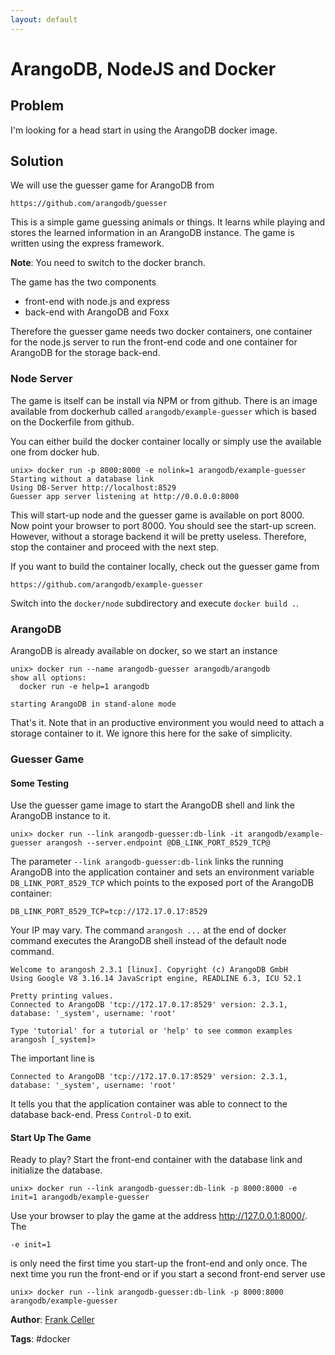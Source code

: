 ```yaml
---
layout: default
---
```

ArangoDB, NodeJS and Docker
===========================

Problem
-------

I'm looking for a head start in using the ArangoDB docker image.

Solution
--------

We will use the guesser game for ArangoDB from

```
https://github.com/arangodb/guesser
```

This is a simple game guessing animals or things. It learns while playing
and stores the learned information in an ArangoDB instance. The game is written using the
express framework.

**Note**: You need to switch to the docker branch.

The game has the two components

* front-end with node.js and express
* back-end with ArangoDB and Foxx

Therefore the guesser game needs two docker containers, one container for the node.js
server to run the front-end code and one container for ArangoDB for the storage back-end.

### Node Server

The game is itself can be install via NPM or from github. There is an image available from
dockerhub called `arangodb/example-guesser` which is based on the Dockerfile
from github.

You can either build the docker container locally or simply use the available one from
docker hub.

```
unix> docker run -p 8000:8000 -e nolink=1 arangodb/example-guesser
Starting without a database link
Using DB-Server http://localhost:8529
Guesser app server listening at http://0.0.0.0:8000
```

This will start-up node and the guesser game is available on port 8000. Now point your
browser to port 8000. You should see the start-up screen. However, without a storage
backend it will be pretty useless. Therefore, stop the container and proceed with the next
step.

If you want to build the container locally, check out the guesser game from

```
https://github.com/arangodb/example-guesser
```

Switch into the `docker/node` subdirectory and execute `docker build .`.

### ArangoDB

ArangoDB is already available on docker, so we start an instance

```
unix> docker run --name arangodb-guesser arangodb/arangodb
show all options:
  docker run -e help=1 arangodb

starting ArangoDB in stand-alone mode
```

That's it. Note that in an productive environment you would need to attach a storage
container to it. We ignore this here for the sake of simplicity.

### Guesser Game


#### Some Testing

Use the guesser game image to start the ArangoDB shell and link the ArangoDB instance to
it.

```
unix> docker run --link arangodb-guesser:db-link -it arangodb/example-guesser arangosh --server.endpoint @DB_LINK_PORT_8529_TCP@
```

The parameter `--link arangodb-guesser:db-link` links the running ArangoDB into the
application container and sets an environment variable `DB_LINK_PORT_8529_TCP` which
points to the exposed port of the ArangoDB container:

```
DB_LINK_PORT_8529_TCP=tcp://172.17.0.17:8529
```

Your IP may vary. The command `arangosh ...` at the end of docker command executes the
ArangoDB shell instead of the default node command.

```
Welcome to arangosh 2.3.1 [linux]. Copyright (c) ArangoDB GmbH
Using Google V8 3.16.14 JavaScript engine, READLINE 6.3, ICU 52.1

Pretty printing values.
Connected to ArangoDB 'tcp://172.17.0.17:8529' version: 2.3.1, database: '_system', username: 'root'

Type 'tutorial' for a tutorial or 'help' to see common examples
arangosh [_system]> 
```

The important line is

```
Connected to ArangoDB 'tcp://172.17.0.17:8529' version: 2.3.1, database: '_system', username: 'root'
```

It tells you that the application container was able to connect to the database
back-end. Press `Control-D` to exit.

#### Start Up The Game

Ready to play? Start the front-end container with the database link and initialize the database.

```
unix> docker run --link arangodb-guesser:db-link -p 8000:8000 -e init=1 arangodb/example-guesser
```

Use your browser to play the game at the address http://127.0.0.1:8000/.
The

```
-e init=1
```

is only need the first time you start-up the front-end and only once. The next time you
run the front-end or if you start a second front-end server use

```
unix> docker run --link arangodb-guesser:db-link -p 8000:8000 arangodb/example-guesser
```


**Author**: [Frank Celler](https://github.com/fceller)

**Tags**: #docker

